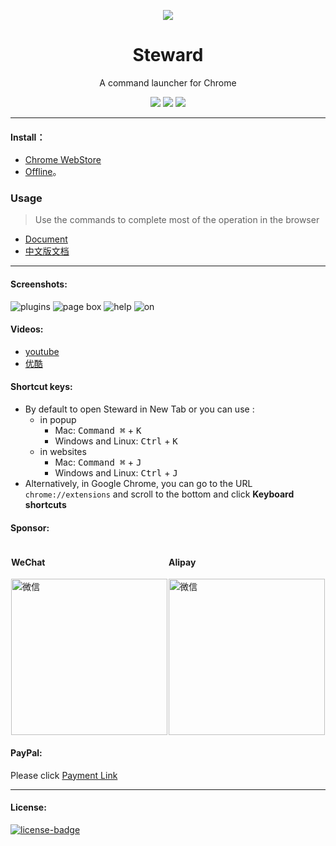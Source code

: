 <p align="center"><img src="http://owsjc7iz3.bkt.clouddn.com/440_280.jpg" /></p>
<h1 align="center">Steward</h1>
<p align="center">A command launcher for Chrome</p>
<p align="center">
   <a href="https://github.com/solobat/Steward/releases"><img src="https://img.shields.io/badge/lastest_version-3.1.9-blue.svg"></a>
   <a target="_blank" href="https://chrome.google.com/webstore/detail/dnkhdiodfglfckibnfcjbgddcgjgkacd"><img src="https://img.shields.io/badge/download-_chrome_webstore-brightgreen.svg"></a>
   <a href="http://owsjc7iz3.bkt.clouddn.com/Steward-3.1.9.crx"><img src="https://img.shields.io/badge/download-_crx-brightgreen.svg"></a>
</p>

***

#### Install：
- [Chrome WebStore](https://chrome.google.com/webstore/detail/dnkhdiodfglfckibnfcjbgddcgjgkacd)
- [Offline](http://owsjc7iz3.bkt.clouddn.com/steward-3.1.9.crx)。

### Usage
> Use the commands to complete most of the operation in the browser

- [Document](http://oksteward.com/steward-document-en/)
- [中文版文档](http://oksteward.com/steward-document-zh/)
---
#### Screenshots:
![plugins](http://owsjc7iz3.bkt.clouddn.com/opt.png)
![page box](http://owsjc7iz3.bkt.clouddn.com/contentbox.png)
![help](http://owsjc7iz3.bkt.clouddn.com/help.jpg)
![on](http://owsjc7iz3.bkt.clouddn.com/on.jpg)


#### Videos:
- [youtube](https://www.youtube.com/watch?v=SJ8T_Mbiyes)
- [优酷](http://list.youku.com/albumlist/show/id_51350050)

#### Shortcut keys:
- By default to open Steward in New Tab or you can use :
  - in popup
    - Mac: <kbd>Command ⌘</kbd> + <kbd>K</kbd>
    - Windows and Linux: <kbd>Ctrl</kbd> + <kbd>K</kbd>
  - in websites
    - Mac: <kbd>Command ⌘</kbd> + <kbd>J</kbd>
    - Windows and Linux: <kbd>Ctrl</kbd> + <kbd>J</kbd>
- Alternatively, in Google Chrome, you can go to the URL `chrome://extensions` and scroll to the bottom and click **Keyboard shortcuts**

#### Sponsor:

<div style="display: flex;justify-content: space-around;">
    <div>
        <h4>WeChat</h4>
        <img src="http://owsjc7iz3.bkt.clouddn.com/IMG_2180.jpg" width = "250" alt="微信" />
    </div>
    <div>
        <h4>Alipay</h4>
        <img src="http://owsjc7iz3.bkt.clouddn.com/alipay3.jpg" width = "250" alt="微信" />
    </div>
</div>
<div>
    <h4>PayPal:</h4> Please click <a href="https://paypal.me/tomasy/5" target="_blank">Payment Link</a>
</div>

---
#### License:
[![license-badge]][license-link]

<!-- Link -->
[version-badge]:    https://img.shields.io/badge/lastest_version-3.1.9-blue.svg
[version-link]:     https://github.com/solobat/Steward
[chrome-badge]:     https://img.shields.io/badge/download-_chrome_webstore-brightgreen.svg
[chrome-link]:      https://chrome.google.com/webstore/detail/dnkhdiodfglfckibnfcjbgddcgjgkacd
[offline-badge]:    https://img.shields.io/badge/download-_crx-brightgreen.svg
[offline-link]:     http://owsjc7iz3.bkt.clouddn.com/Steward-3.1.9.crx
[license-badge]:    https://img.shields.io/github/license/mashape/apistatus.svg
[license-link]:     https://opensource.org/licenses/MIT
